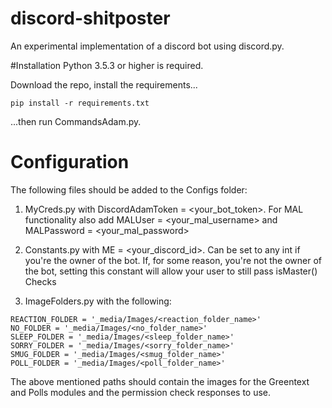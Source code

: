 # discord-shitposter
An experimental implementation of a discord bot using discord.py.

#Installation
Python 3.5.3 or higher is required.

Download the repo, install the requirements...

```pip install -r requirements.txt```

...then run CommandsAdam.py.

# Configuration
The following files should be added to the Configs folder:

1. MyCreds.py with DiscordAdamToken = <your_bot_token>. For MAL functionality also add MALUser = <your_mal_username> and MALPassword = <your_mal_password>

2. Constants.py with ME = <your_discord_id>. Can be set to any int if you're the owner of the bot. If, for some reason, you're not the owner of the bot, setting this constant will allow your user to still pass isMaster() Checks

3. ImageFolders.py with the following:

```
REACTION_FOLDER = '_media/Images/<reaction_folder_name>'
NO_FOLDER = '_media/Images/<no_folder_name>'
SLEEP_FOLDER = '_media/Images/<sleep_folder_name>'
SORRY_FOLDER = '_media/Images/<sorry_folder_name>'
SMUG_FOLDER = '_media/Images/<smug_folder_name>'
POLL_FOLDER = '_media/Images/<poll_folder_name>'
```

The above mentioned paths should contain the images for the Greentext and Polls modules and the permission check responses to use.
